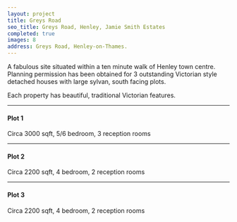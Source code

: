 ```yaml
---
layout: project
title: Greys Road
seo_title: Greys Road, Henley, Jamie Smith Estates
completed: true
images: 8
address: Greys Road, Henley-on-Thames.
---
```



<p>A fabulous site situated within a ten minute walk of Henley town centre. Planning permission has been obtained for 3 outstanding Victorian style detached houses with large sylvan, south facing plots.</p> 

<p>Each property has beautiful, traditional Victorian features.</p>

<hr/>

<h4>Plot 1</h4>
<p>Circa 3000 sqft, 5/6 bedroom, 3 reception rooms</p>

<hr/>

<h4>Plot 2</h4>
<p>Circa 2200 sqft, 4 bedroom, 2 reception rooms</p>

<hr/>

<h4>Plot 3</h4>
<p>Circa 2200 sqft, 4 bedroom, 2 reception rooms</p>

